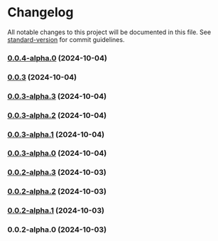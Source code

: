 # Changelog

All notable changes to this project will be documented in this file. See [standard-version](https://github.com/conventional-changelog/standard-version) for commit guidelines.

### [0.0.4-alpha.0](https://github.com/acrool/acrool-imgz-client/compare/v0.0.3...v0.0.4-alpha.0) (2024-10-04)

### [0.0.3](https://github.com/acrool/acrool-imgz-client/compare/v0.0.3-alpha.3...v0.0.3) (2024-10-04)

### [0.0.3-alpha.3](https://github.com/acrool/acrool-imgz-client/compare/v0.0.3-alpha.2...v0.0.3-alpha.3) (2024-10-04)

### [0.0.3-alpha.2](https://github.com/acrool/acrool-imgz-client/compare/v0.0.3-alpha.1...v0.0.3-alpha.2) (2024-10-04)

### [0.0.3-alpha.1](https://github.com/acrool/acrool-imgz-client/compare/v0.0.3-alpha.0...v0.0.3-alpha.1) (2024-10-04)

### [0.0.3-alpha.0](https://github.com/acrool/acrool-imgz-client/compare/v0.0.2-alpha.1...v0.0.3-alpha.0) (2024-10-04)

### [0.0.2-alpha.3](https://github.com/acrool/acrool-imgz-client/compare/v0.0.2-alpha.2...v0.0.2-alpha.3) (2024-10-03)

### [0.0.2-alpha.2](https://github.com/acrool/acrool-imgz-client/compare/v0.0.2-alpha.1...v0.0.2-alpha.2) (2024-10-03)

### [0.0.2-alpha.1](https://github.com/acrool/acrool-imgz-client/compare/v0.0.2-alpha.0...v0.0.2-alpha.1) (2024-10-03)

### 0.0.2-alpha.0 (2024-10-03)

